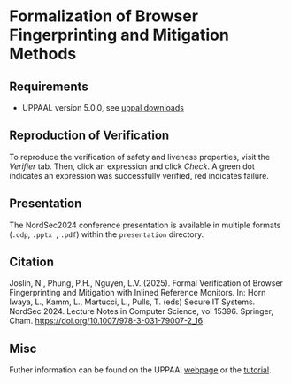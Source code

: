 # Formalization of Browser Fingerprinting and Mitigation Methods

## Requirements

* UPPAAL version 5.0.0, see [uppal downloads](https://uppaal.org/downloads/)

## Reproduction of Verification

To reproduce the verification of safety and liveness properties, visit the *Verifier* tab. Then, click an expression and click *Check*. A green dot indicates an expression was successfully verified, red indicates failure.


## Presentation

The NordSec2024 conference presentation is available in multiple formats (`.odp`, `.pptx `, `.pdf`) within the `presentation` directory.

## Citation

Joslin, N., Phung, P.H., Nguyen, L.V. (2025). Formal Verification of Browser Fingerprinting and Mitigation with Inlined Reference Monitors. In: Horn Iwaya, L., Kamm, L., Martucci, L., Pulls, T. (eds) Secure IT Systems. NordSec 2024. Lecture Notes in Computer Science, vol 15396. Springer, Cham. https://doi.org/10.1007/978-3-031-79007-2_16

## Misc

Futher information can be found on the UPPAAl [webpage](https://uppaal.org/) or the [tutorial](https://www2.it.uu.se/research/group/darts/papers/texts/new-tutorial.pdf).
